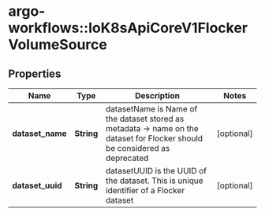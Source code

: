 # argo-workflows::IoK8sApiCoreV1FlockerVolumeSource

## Properties
Name | Type | Description | Notes
------------ | ------------- | ------------- | -------------
**dataset_name** | **String** | datasetName is Name of the dataset stored as metadata -&gt; name on the dataset for Flocker should be considered as deprecated | [optional] 
**dataset_uuid** | **String** | datasetUUID is the UUID of the dataset. This is unique identifier of a Flocker dataset | [optional] 


